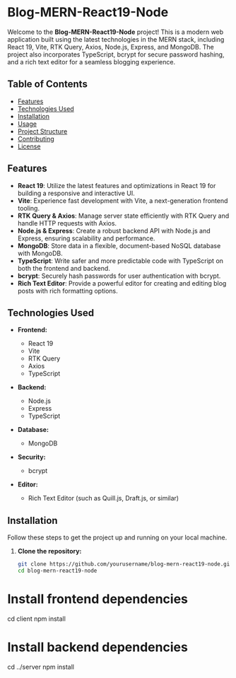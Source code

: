 # Blog-MERN-React19-Node

Welcome to the **Blog-MERN-React19-Node** project! This is a modern web application built using the latest technologies in the MERN stack, including React 19, Vite, RTK Query, Axios, Node.js, Express, and MongoDB. The project also incorporates TypeScript, bcrypt for secure password hashing, and a rich text editor for a seamless blogging experience.

## Table of Contents

- [Features](#features)
- [Technologies Used](#technologies-used)
- [Installation](#installation)
- [Usage](#usage)
- [Project Structure](#project-structure)
- [Contributing](#contributing)
- [License](#license)

## Features

- **React 19**: Utilize the latest features and optimizations in React 19 for building a responsive and interactive UI.
- **Vite**: Experience fast development with Vite, a next-generation frontend tooling.
- **RTK Query & Axios**: Manage server state efficiently with RTK Query and handle HTTP requests with Axios.
- **Node.js & Express**: Create a robust backend API with Node.js and Express, ensuring scalability and performance.
- **MongoDB**: Store data in a flexible, document-based NoSQL database with MongoDB.
- **TypeScript**: Write safer and more predictable code with TypeScript on both the frontend and backend.
- **bcrypt**: Securely hash passwords for user authentication with bcrypt.
- **Rich Text Editor**: Provide a powerful editor for creating and editing blog posts with rich formatting options.

## Technologies Used

- **Frontend:**
    - React 19
    - Vite
    - RTK Query
    - Axios
    - TypeScript

- **Backend:**
    - Node.js
    - Express
    - TypeScript

- **Database:**
    - MongoDB

- **Security:**
    - bcrypt

- **Editor:**
    - Rich Text Editor (such as Quill.js, Draft.js, or similar)

## Installation

Follow these steps to get the project up and running on your local machine.

1. **Clone the repository:**
   ```bash
   git clone https://github.com/yourusername/blog-mern-react19-node.git
   cd blog-mern-react19-node
# Install frontend dependencies
cd client
npm install

# Install backend dependencies
cd ../server
npm install